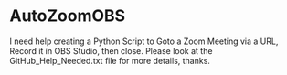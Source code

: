 # AutoZoomOBS
I need help creating a Python Script to Goto a Zoom Meeting via a URL, Record it in OBS Studio, then close. Please look at the GitHub_Help_Needed.txt file for more details, thanks.
